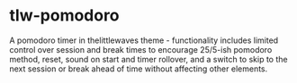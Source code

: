 # tlw-pomodoro
A pomodoro timer in thelittlewaves theme - functionality includes limited control over session and break times to encourage 25/5-ish pomodoro method, reset, sound on start and timer rollover, and a switch to skip to the next session or break ahead of time without affecting other elements.
